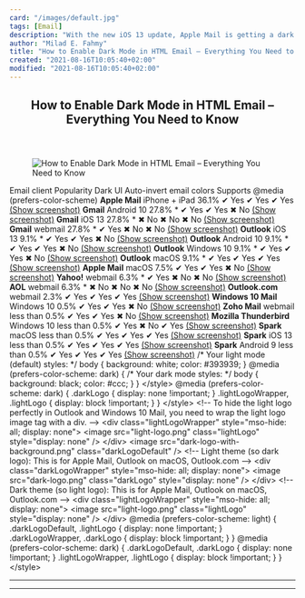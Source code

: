 ```yaml
---
card: "/images/default.jpg"
tags: [Email]
description: "With the new iOS 13 update, Apple Mail is getting a dark them"
author: "Milad E. Fahmy"
title: "How to Enable Dark Mode in HTML Email – Everything You Need to Know"
created: "2021-08-16T10:05:40+02:00"
modified: "2021-08-16T10:05:40+02:00"
---
```

<div class="site-wrapper">
<main id="site-main" class="site-main outer">
<div class="inner">
<article class="post-full post tag-email tag-dark-mode tag-web-development ">
<header class="post-full-header">
<h1 class="post-full-title">How to Enable Dark Mode in HTML Email – Everything You Need to Know</h1>
</header>
<figure class="post-full-image">
<picture>
<source media="(max-width: 700px)" sizes="1px" srcset="data:image/gif;base64,R0lGODlhAQABAIAAAAAAAP///yH5BAEAAAAALAAAAAABAAEAAAIBRAA7 1w">
<source media="(min-width: 701px)" sizes="(max-width: 800px) 400px,
(max-width: 1170px) 700px,
1400px" srcset="/news/content/images/size/w300/2019/12/iPhone-X-XS---7@2x.png 300w,
/news/content/images/size/w600/2019/12/iPhone-X-XS---7@2x.png 600w,
/news/content/images/size/w1000/2019/12/iPhone-X-XS---7@2x.png 1000w,
/news/content/images/size/w2000/2019/12/iPhone-X-XS---7@2x.png 2000w">
<img onerror="this.style.display='none'" src="/news/content/images/size/w2000/2019/12/iPhone-X-XS---7@2x.png" alt="How to Enable Dark Mode in HTML Email – Everything You Need to Know">
</picture>
</figure>
<section class="post-full-content">
<div class="post-content">
<thead>
<tr>
<th>Email client</th>
<th>Popularity</th>
<th>Dark UI</th>
<th>Auto-invert email colors</th>
<th>Supports @media (prefers-color-scheme)</th>
<th></th>
</tr>
</thead>
<tbody>
<tr>
<td><strong>Apple Mail</strong> iPhone + iPad</td>
<td>36.1%</td>
<td>✔&nbsp;Yes</td>
<td>✔&nbsp;Yes</td>
<td>✔&nbsp;Yes</td>
<td><a href="https://sidemail.io/assets/dark-mode-in-html-email/applemail-ios.png">(Show screenshot)</a></td>
</tr>
<tr>
<td><strong>Gmail</strong> Android 10</td>
<td>27.8% *</td>
<td>✔ Yes</td>
<td>✔ Yes</td>
<td>✖ No</td>
<td><a href="https://sidemail.io/assets/dark-mode-in-html-email/gmail-android-1.png">(Show screenshot)</a></td>
</tr>
<tr>
<td><strong>Gmail</strong> iOS 13</td>
<td>27.8% *</td>
<td>✖ No</td>
<td>✖ No</td>
<td>✖ No</td>
<td><a href="https://sidemail.io/assets/dark-mode-in-html-email/gmail-ios.png">(Show screenshot)</a></td>
</tr>
<tr>
<td><strong>Gmail</strong> webmail</td>
<td>27.8% *</td>
<td>✔ Yes</td>
<td>✖ No</td>
<td>✖ No</td>
<td><a href="https://sidemail.io/assets/dark-mode-in-html-email/gmail-webmail.png">(Show screenshot)</a></td>
</tr>
<tr>
<td><strong>Outlook</strong> iOS 13</td>
<td>9.1% *</td>
<td>✔ Yes</td>
<td>✔ Yes</td>
<td>✖ No</td>
<td><a href="https://sidemail.io/assets/dark-mode-in-html-email/outlook-ios.png">(Show screenshot)</a></td>
</tr>
<tr>
<td><strong>Outlook</strong> Android 10</td>
<td>9.1% *</td>
<td>✔ Yes</td>
<td>✔ Yes</td>
<td>✖ No</td>
<td><a href="https://sidemail.io/assets/dark-mode-in-html-email/outlook-android-1.png">(Show screenshot)</a></td>
</tr>
<tr>
<td><strong>Outlook</strong> Windows 10</td>
<td>9.1% *</td>
<td>✔ Yes</td>
<td>✔ Yes</td>
<td>✖ No</td>
<td><a href="https://sidemail.io/assets/dark-mode-in-html-email/outlook-windows-10.png">(Show screenshot)</a></td>
</tr>
<tr>
<td><strong>Outlook</strong> macOS</td>
<td>9.1% *</td>
<td>✔ Yes</td>
<td>✔ Yes</td>
<td>✔ Yes</td>
<td><a href="https://sidemail.io/assets/dark-mode-in-html-email/outlook-macos.png">(Show screenshot)</a></td>
</tr>
<tr>
<td><strong>Apple Mail</strong> macOS</td>
<td>7.5%</td>
<td>✔ Yes</td>
<td>✔ Yes</td>
<td>✖ No</td>
<td><a href="https://sidemail.io/assets/dark-mode-in-html-email/applemail-macos.png">(Show screenshot)</a></td>
</tr>
<tr>
<td><strong>Yahoo!</strong> webmail</td>
<td>6.3% *</td>
<td>✔ Yes</td>
<td>✖ No</td>
<td>✖ No</td>
<td><a href="https://sidemail.io/assets/dark-mode-in-html-email/yahoo-webmail.png">(Show screenshot)</a></td>
</tr>
<tr>
<td><strong>AOL</strong> webmail</td>
<td>6.3% *</td>
<td>✖ No</td>
<td>✖ No</td>
<td>✖ No</td>
<td><a href="https://sidemail.io/assets/dark-mode-in-html-email/aol-webmail.png">(Show screenshot)</a></td>
</tr>
<tr>
<td><strong>Outlook.com</strong> webmail</td>
<td>2.3%</td>
<td>✔ Yes</td>
<td>✔ Yes</td>
<td>✔ Yes</td>
<td><a href="https://sidemail.io/assets/dark-mode-in-html-email/outlook-webmail.png">(Show screenshot)</a></td>
</tr>
<tr>
<td><strong>Windows 10 Mail</strong> Windows 10</td>
<td>0.5%</td>
<td>✔ Yes</td>
<td>✔ Yes</td>
<td>✖ No</td>
<td><a href="https://sidemail.io/assets/dark-mode-in-html-email/windows-10-mail.png">(Show screenshot)</a></td>
</tr>
<tr>
<td><strong>Zoho Mail</strong> webmail</td>
<td>less than 0.5%</td>
<td>✔ Yes</td>
<td>✔ Yes</td>
<td>✖ No</td>
<td><a href="https://sidemail.io/assets/dark-mode-in-html-email/zoho-webmail.png">(Show screenshot)</a></td>
</tr>
<tr>
<td><strong>Mozilla Thunderbird</strong> Windows 10</td>
<td>less than 0.5%</td>
<td>✔ Yes</td>
<td>✖ No</td>
<td>✔ Yes</td>
<td><a href="https://sidemail.io/assets/dark-mode-in-html-email/thunderbird-windows-10.png">(Show screenshot)</a></td>
</tr>
<tr>
<td><strong>Spark</strong> macOS</td>
<td>less than 0.5%</td>
<td>✔ Yes</td>
<td>✔ Yes</td>
<td>✔ Yes</td>
<td><a href="https://sidemail.io/assets/dark-mode-in-html-email/spark-macos-dark-mode.png">(Show screenshot)</a></td>
</tr>
<tr>
<td><strong>Spark</strong> iOS 13</td>
<td>less than 0.5%</td>
<td>✔ Yes</td>
<td>✔ Yes</td>
<td>✔ Yes</td>
<td><a href="https://sidemail.io/assets/dark-mode-in-html-email/spark-ios-dark-mode.png">(Show screenshot)</a></td>
</tr>
<tr>
<td><strong>Spark</strong> Android 9</td>
<td>less than 0.5%</td>
<td>✔ Yes</td>
<td>✔ Yes</td>
<td>✔ Yes</td>
<td><a href="https://sidemail.io/assets/dark-mode-in-html-email/spark-android-dark-mode.png">(Show screenshot)</a></td>
</tr>
</tbody>
</table>
/* Your light mode (default) styles: */
body {
background: white;
color: #393939;
}
@media (prefers-color-scheme: dark) {
/* Your dark mode styles: */
body {
background: black;
color: #ccc;
}
}
&lt;/style&gt;
</code></pre>
@media (prefers-color-scheme: dark) {
.darkLogo {
display: none !important;
}
.lightLogoWrapper,
.lightLogo {
display: block !important;
}
}
&lt;/style&gt;
</code></pre>
&lt;!--
To hide the light logo perfectly in Outlook and Windows 10 Mail,
you need to wrap the light logo image tag with a div.
--&gt;
&lt;div class="lightLogoWrapper" style="mso-hide: all; display: none"&gt;
&lt;image src="light-logo.png" class="lightLogo" style="display: none" /&gt;
&lt;/div&gt;
</code></pre>
&lt;image src="dark-logo-with-background.png" class="darkLogoDefault" /&gt;
&lt;!-- Light theme (so dark logo):
This is for Apple Mail, Outlook on macOS, Outlook.com --&gt;
&lt;div class="darkLogoWrapper" style="mso-hide: all; display: none"&gt;
&lt;image src="dark-logo.png" class="darkLogo" style="display: none" /&gt;
&lt;/div&gt;
&lt;!-- Dark theme (so light logo):
This is for Apple Mail, Outlook on macOS, Outlook.com --&gt;
&lt;div class="lightLogoWrapper" style="mso-hide: all; display: none"&gt;
&lt;image src="light-logo.png" class="lightLogo" style="display: none" /&gt;
&lt;/div&gt;
</code></pre>
@media (prefers-color-scheme: light) {
.darkLogoDefault,
.lightLogo {
display: none !important;
}
.darkLogoWrapper,
.darkLogo {
display: block !important;
}
}
@media (prefers-color-scheme: dark) {
.darkLogoDefault,
.darkLogo {
display: none !important;
}
.lightLogoWrapper,
.lightLogo {
display: block !important;
}
}
&lt;/style&gt;
</code></pre>
</div>
<hr>
<hr>
</section>
</article>
</div>
</main>
</div>
<!-- Google Tag Manager (noscript) -->
<!-- End Google Tag Manager (noscript) -->
